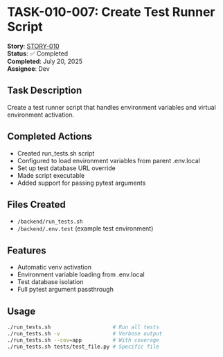 # TASK-010-007: Create Test Runner Script

**Story**: [STORY-010](../../stories/infrastructure/STORY-010-pytest-setup.md)  
**Status**: ✅ Completed  
**Completed**: July 20, 2025  
**Assignee**: Dev

## Task Description
Create a test runner script that handles environment variables and virtual environment activation.

## Completed Actions
- Created run_tests.sh script
- Configured to load environment variables from parent .env.local
- Set up test database URL override
- Made script executable
- Added support for passing pytest arguments

## Files Created
- `/backend/run_tests.sh`
- `/backend/.env.test` (example test environment)

## Features
- Automatic venv activation
- Environment variable loading from .env.local
- Test database isolation
- Full pytest argument passthrough

## Usage
```bash
./run_tests.sh                    # Run all tests
./run_tests.sh -v                 # Verbose output
./run_tests.sh --cov=app          # With coverage
./run_tests.sh tests/test_file.py # Specific file
```